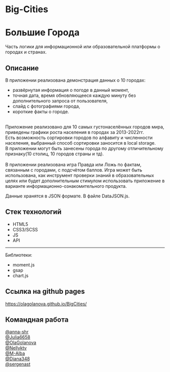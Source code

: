 # Big-Cities
# Большие Города
Часть логики для информационной или образовательной платформы о городах и странах.
​
## Описание
​В приложении реализована демонстрация данных о 10 городах: 
- развёрнутая информация о погоде в данный момент, 
- точная дата, время обновляющееся каждую минуту без дополнительного запроса от пользователя, 
- слайд с фотографиями города, 
- короткие факты о городе.
 <br>
Приложение реализовано для 10 самых густонаселённых городов мира, приведены графики роста населения в городах за 2013-2022гг. <br>
Есть возможность сортировки городов по алфавиту и численности населения, выбранный способ сортировки заносится в local storage. <br>
В приложении могут быть занесены города по другому отличительному признаку(10 столиц, 10 городов страны и тд). <br>
<br>
В приложении реализована игра Правда или Ложь по фактам, связанным с городами, с подсчётом баллов. Игра может быть использована, как инструмент проверки знаний в образовательных целях или будет дополнительным стимулом использовать приложение в варианте информационно-ознакомительного продукта. 

​Данные хранятся в JSON формате. В файле DataJSON.js.
​
## Стек технологий
 
- HTML5 
- CSS3/SCSS 
- JS
- API
----------

Библиотеки: 
- moment.js 
- gsap 
- chart.js

## Ссылка на github pages 

​https://olagolanova.github.io/BigCities/

## Командная работа

[@anna-shr](https://github.com/anna-shr) <br>
[@Julia6658](https://github.com/Julia6658) <br>
[@OlaGolanova](https://github.com/OlaGolanova) <br>
[@Nellyktv](https://github.com/Nellyktv) <br>
[@M-Alba](https://github.com/M-Alba) <br>
[@Diana348](https://github.com/Diana348) <br>
[@sergenast](https://github.com/sergenast)